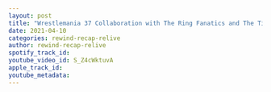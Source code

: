 ```yaml
---
layout: post
title: "Wrestlemania 37 Collaboration with The Ring Fanatics and The Titantron!"
date: 2021-04-10
categories: rewind-recap-relive
author: rewind-recap-relive
spotify_track_id: 
youtube_video_id: S_Z4cWktuvA
apple_track_id: 
youtube_metadata: 
---
```

